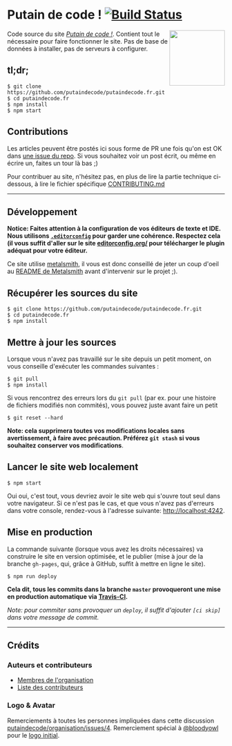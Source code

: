 # Putain de code ! [![Build Status](https://travis-ci.org/putaindecode/putaindecode.fr.svg?branch=post.vim)](https://travis-ci.org/putaindecode/putaindecode.fr)

<img align="right" alt="" src="https://github.com/putaindecode/putaindecode.fr/blob/master/content/images/p!-logo--no-bubble-512--trim.png" width="128">

Code source du site [_Putain de code !_](http://putaindecode.fr/).
Contient tout le nécessaire pour faire fonctionner le site.
Pas de base de données à installer, pas de serveurs à configurer.

## tl;dr;

```console
$ git clone https://github.com/putaindecode/putaindecode.fr.git
$ cd putaindecode.fr
$ npm install
$ npm start
```

## Contributions

Les articles peuvent être postés ici sous forme de PR une fois qu'on est OK dans [une
issue du repo](https://github.com/putaindecode/putaindecode.fr/issues).
Si vous souhaitez voir un post écrit, ou même en écrire un, faites un tour là bas ;)

Pour contribuer au site, n'hésitez pas, en plus de lire la partie technique ci-dessous,
à lire le fichier spécifique [CONTRIBUTING.md](CONTRIBUTING.md)

---

## Développement

__Notice: Faites attention à la configuration de vos éditeurs de texte et IDE.  
Nous utilisons [`.editorconfig`](.editorconfig) pour garder une cohérence.
Respectez cela (il vous suffit d'aller sur le site [editorconfig.org/](http://editorconfig.org/)
pour télécharger le plugin adéquat pour votre éditeur.__

Ce site utilise [metalsmith](https://github.com/segmentio/metalsmith),
il vous est donc conseillé de jeter un coup d'oeil au [README de Metalsmith](https://github.com/segmentio/metalsmith#metalsmith)
avant d'intervenir sur le projet ;).

## Récupérer les sources du site

```console
$ git clone https://github.com/putaindecode/putaindecode.fr.git
$ cd putaindecode.fr
$ npm install
```

## Mettre à jour les sources

Lorsque vous n'avez pas travaillé sur le site depuis un petit moment, on vous conseille
d'exécuter les commandes suivantes :

```console
$ git pull
$ npm install
```

Si vous rencontrez des erreurs lors du `git pull` (par ex. pour une histoire de
fichiers modifiés non commités), vous pouvez juste avant faire
un petit

```console
$ git reset --hard
```

__Note: cela supprimera toutes vos modifications locales sans avertissement, à
faire avec précaution.
Préférez `git stash` si vous souhaitez conserver vos modifications__.

## Lancer le site web localement

```console
$ npm start
```

Oui oui, c'est tout, vous devriez avoir le site web qui s'ouvre tout seul dans votre navigateur.
Si ce n'est pas le cas, et que vous n'avez pas d'erreurs dans votre console,
rendez-vous à l'adresse suivante: [http://localhost:4242](http://localhost:4242).


## Mise en production

La commande suivante (lorsque vous avez les droits nécessaires) va construire le site
en version optimisée, et le publier (mise à jour de la branche  `gh-pages`, qui,
grâce à GitHub, suffit à mettre en ligne le site).

```console
$ npm run deploy
```

**Cela dit, tous les commits dans la branche `master` provoqueront une mise en production automatique via [Travis-CI](https://travis-ci.org/).**

_Note: pour commiter sans provoquer un `deploy`, il suffit d'ajouter `[ci skip]` dans votre message de commit._

---

## Crédits

### Auteurs et contributeurs

* [Membres de l'organisation](https://github.com/putaindecode?tab=members)
* [Liste des contributeurs](https://github.com/putaindecode/putaindecode.fr/graphs/contributors)

### Logo & Avatar

Remerciements à toutes les personnes impliquées dans cette discussion [putaindecode/organisation/issues/4](https://github.com/putaindecode/organisation/issues/4).
Remerciement spécial à [@bloodyowl](https://github.com/bloodyowl) pour le [logo initial](https://github.com/putaindecode/putaindecode.fr/blob/3324cbe7637dacd1f42a412c1085431a2d551928/src/assets/_images/p!-logos.png).
